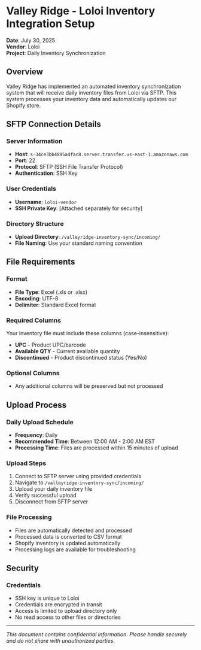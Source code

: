 # Valley Ridge - Loloi Inventory Integration Setup

**Date**: July 30, 2025  
**Vendor**: Loloi  
**Project**: Daily Inventory Synchronization  

## Overview

Valley Ridge has implemented an automated inventory synchronization system that will receive daily inventory files from Loloi via SFTP. This system processes your inventory data and automatically updates our Shopify store.

## SFTP Connection Details

### Server Information
- **Host**: `s-34ce3bb4895a4fac8.server.transfer.us-east-1.amazonaws.com`
- **Port**: 22
- **Protocol**: SFTP (SSH File Transfer Protocol)
- **Authentication**: SSH Key

### User Credentials
- **Username**: `loloi-vendor`
- **SSH Private Key**: [Attached separately for security]

### Directory Structure
- **Upload Directory**: `/valleyridge-inventory-sync/incoming/`
- **File Naming**: Use your standard naming convention

## File Requirements

### Format
- **File Type**: Excel (.xls or .xlsx)
- **Encoding**: UTF-8
- **Delimiter**: Standard Excel format

### Required Columns
Your inventory file must include these columns (case-insensitive):
- **UPC** - Product UPC/barcode
- **Available QTY** - Current available quantity
- **Discontinued** - Product discontinued status (Yes/No)

### Optional Columns
- Any additional columns will be preserved but not processed

## Upload Process

### Daily Upload Schedule
- **Frequency**: Daily
- **Recommended Time**: Between 12:00 AM - 2:00 AM EST
- **Processing Time**: Files are processed within 15 minutes of upload

### Upload Steps
1. Connect to SFTP server using provided credentials
2. Navigate to `/valleyridge-inventory-sync/incoming/`
3. Upload your daily inventory file
4. Verify successful upload
5. Disconnect from SFTP server

### File Processing
- Files are automatically detected and processed
- Processed data is converted to CSV format
- Shopify inventory is updated automatically
- Processing logs are available for troubleshooting


## Security

### Credentials
- SSH key is unique to Loloi
- Credentials are encrypted in transit
- Access is limited to upload directory only
- No read access to other files or directories


---

*This document contains confidential information. Please handle securely and do not share with unauthorized parties.* 

